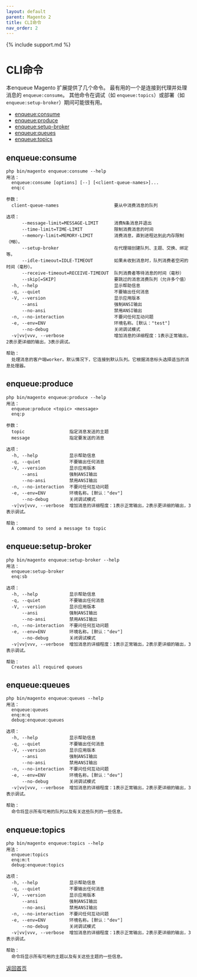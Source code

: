 ```yaml
---
layout: default
parent: Magento 2
title: CLI命令
nav_order: 2
---
```

{% include support.md %}

# CLI命令

本enqueue Magento 扩展提供了几个命令。
最有用的一个是连接到代理并处理消息的 `enqueue:consume`。
其他命令在调试（如 `enqueue:topics`）或部署（如 `enqueue:setup-broker`）期间可能很有用。

* [enqueue:consume](#enqueueconsume)
* [enqueue:produce](#enqueueproduce)
* [enqueue:setup-broker](#enqueuesetup-broker)
* [enqueue:queues](#enqueuequeues)
* [enqueue:topics](#enqueuetopics)

## enqueue:consume

```
php bin/magento enqueue:consume --help
用法：
  enqueue:consume [options] [--] [<client-queue-names>]...
  enq:c

参数：
  client-queue-names                     要从中消费消息的队列

选项：
      --message-limit=MESSAGE-LIMIT      消费N条消息并退出
      --time-limit=TIME-LIMIT            限制消费消息的时间
      --memory-limit=MEMORY-LIMIT        消费消息，直到进程达到此内存限制（MB）。
      --setup-broker                     在代理端创建队列、主题、交换、绑定等。
      --idle-timeout=IDLE-TIMEOUT        如果未收到消息时，队列消费者空闲的时间（毫秒）。
      --receive-timeout=RECEIVE-TIMEOUT  队列消费者等待消息的时间（毫秒）
      --skip[=SKIP]                      要跳过的消息消费队列（允许多个值）
  -h, --help                             显示帮助信息
  -q, --quiet                            不要输出任何消息
  -V, --version                          显示应用版本
      --ansi                             强制ANSI输出
      --no-ansi                          禁用ANSI输出
  -n, --no-interaction                   不要问任何互动问题
  -e, --env=ENV                          环境名称。[默认："test"]
      --no-debug                         关闭调试模式
  -v|vv|vvv, --verbose                   增加消息的详细程度：1表示正常输出，2表示更详细的输出，3表示调试。

帮助：
  处理消息的客户端worker。默认情况下，它连接到默认队列。它根据消息标头选择适当的消息处理器。
```

## enqueue:produce

```
php bin/magento enqueue:produce --help
用法：
  enqueue:produce <topic> <message>
  enq:p

参数：
  topic                 指定消息发送的主题
  message               指定要发送的消息

选项：
  -h, --help            显示帮助信息
  -q, --quiet           不要输出任何消息
  -V, --version         显示应用版本
      --ansi            强制ANSI输出
      --no-ansi         禁用ANSI输出
  -n, --no-interaction  不要问任何互动问题
  -e, --env=ENV         环境名称。[默认："dev"]
      --no-debug        关闭调试模式
  -v|vv|vvv, --verbose  增加消息的详细程度：1表示正常输出，2表示更详细的输出，3表示调试。

帮助：
  A command to send a message to topic
```

## enqueue:setup-broker

```
php bin/magento enqueue:setup-broker --help
用法：
  enqueue:setup-broker
  enq:sb

选项：
  -h, --help            显示帮助信息
  -q, --quiet           不要输出任何消息
  -V, --version         显示应用版本
      --ansi            强制ANSI输出
      --no-ansi         禁用ANSI输出
  -n, --no-interaction  不要问任何互动问题
  -e, --env=ENV         环境名称。[默认："dev"]
      --no-debug        关闭调试模式
  -v|vv|vvv, --verbose  增加消息的详细程度：1表示正常输出，2表示更详细的输出，3表示调试。

帮助：
  Creates all required queues
```

## enqueue:queues

```
php bin/magento enqueue:queues --help
用法：
  enqueue:queues
  enq:m:q
  debug:enqueue:queues

选项：
  -h, --help            显示帮助信息
  -q, --quiet           不要输出任何消息
  -V, --version         显示应用版本
      --ansi            强制ANSI输出
      --no-ansi         禁用ANSI输出
  -n, --no-interaction  不要问任何互动问题
  -e, --env=ENV         环境名称。[默认："dev"]
      --no-debug        关闭调试模式
  -v|vv|vvv, --verbose  增加消息的详细程度：1表示正常输出，2表示更详细的输出，3表示调试。

帮助：
  命令将显示所有可用的队列以及有关这些队列的一些信息。
```

## enqueue:topics

```
php bin/magento enqueue:topics --help
用法：
  enqueue:topics
  enq:m:t
  debug:enqueue:topics

选项：
  -h, --help            显示帮助信息
  -q, --quiet           不要输出任何消息
  -V, --version         显示应用版本
      --ansi            强制ANSI输出
      --no-ansi         禁用ANSI输出
  -n, --no-interaction  不要问任何互动问题
  -e, --env=ENV         环境名称。[默认："dev"]
      --no-debug        关闭调试模式
  -v|vv|vvv, --verbose  增加消息的详细程度：1表示正常输出，2表示更详细的输出，3表示调试。

帮助：
  命令将显示所有可用的主题以及有关这些主题的一些信息。
```

[返回首页](../index.md#magento2)

